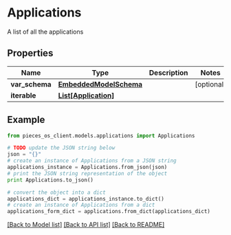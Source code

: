 # Applications

A list of all the applications

## Properties

Name | Type | Description | Notes
------------ | ------------- | ------------- | -------------
**var_schema** | [**EmbeddedModelSchema**](EmbeddedModelSchema.md) |  | [optional] 
**iterable** | [**List[Application]**](Application.md) |  | 

## Example

```python
from pieces_os_client.models.applications import Applications

# TODO update the JSON string below
json = "{}"
# create an instance of Applications from a JSON string
applications_instance = Applications.from_json(json)
# print the JSON string representation of the object
print Applications.to_json()

# convert the object into a dict
applications_dict = applications_instance.to_dict()
# create an instance of Applications from a dict
applications_form_dict = applications.from_dict(applications_dict)
```
[[Back to Model list]](../README.md#documentation-for-models) [[Back to API list]](../README.md#documentation-for-api-endpoints) [[Back to README]](../README.md)


